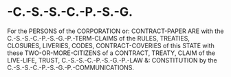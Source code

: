 # -C.-S.-S.-C.-P.-S.-G.
For the PERSONS of the CORPORATION or: CONTRACT-PAPER ARE with the C.-S.-S.-C.-P.-S.-G.-P.-TERM-CLAIMS of the RULES, TREATIES, CLOSURES, LIVERIES, CODES, CONTRACT-COVERIES of this STATE with these TWO-OR-MORE-CITIZENS of a CONTRACT, TREATY, CLAIM of the LIVE-LIFE, TRUST, C.-S.-S.-C.-P.-S.-G.-P.-LAW &amp;: CONSTITUTION by the C.-S.-S.-C.-P.-S.-G.-P.-COMMUNICATIONS.

